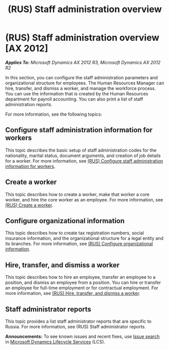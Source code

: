 ﻿---
title: (RUS) Staff administration overview
TOCTitle: (RUS) Staff administration overview
ms:assetid: adaf5215-6c07-4d81-a426-d898e6ae2e49
ms:mtpsurl: https://technet.microsoft.com/en-us/library/Dn435956(v=AX.60)
ms:contentKeyID: 56730927
ms.date: 04/18/2014
mtps_version: v=AX.60
---

# (RUS) Staff administration overview [AX 2012]


_**Applies To:** Microsoft Dynamics AX 2012 R3, Microsoft Dynamics AX 2012 R2_

In this section, you can configure the staff administration parameters and organizational structure for employees. The Human Resources Manager can hire, transfer, and dismiss a worker, and manage the workforce process. You can use the information that is created by the Human Resources department for payroll accounting. You can also print a list of staff administration reports.

For more information, see the following topics:

## Configure staff administration information for workers

This topic describes the basic setup of staff administration codes for the nationality, marital status, document arguments, and creation of job details for a worker. For more information, see [(RUS) Configure staff administration information for workers](rus-configure-staff-administration-information-for-workers.md).

## Create a worker

This topic describes how to create a worker, make that worker a core worker, and hire the core worker as an employee. For more information, see [(RUS) Create a worker](rus-create-a-worker.md).

## Configure organizational information

This topic describes how to create tax registration numbers, social insurance information, and the organizational structure for a legal entity and its branches. For more information, see [(RUS) Configure organizational information](rus-configure-organizational-information.md).

## Hire, transfer, and dismiss a worker

This topic describes how to hire an employee, transfer an employee to a position, and dismiss an employee from a position. You can hire or transfer an employee for full-time employment or for contractual employment. For more information, see [(RUS) Hire, transfer, and dismiss a worker](rus-hire-transfer-and-dismiss-a-worker.md).

## Staff administrator reports

This topic provides a list staff administrator reports that are specific to Russia. For more information, see (RUS) Staff administrator reports.

  
**Announcements:** To see known issues and recent fixes, use [Issue search](http://go.microsoft.com/fwlink/?linkid=389258) in [Microsoft Dynamics Lifecycle Services](http://go.microsoft.com/fwlink/?linkid=306505) (LCS).

